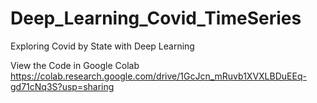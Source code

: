 # Deep_Learning_Covid_TimeSeries
Exploring Covid by State with Deep Learning

View the Code in Google Colab https://colab.research.google.com/drive/1GcJcn_mRuvb1XVXLBDuEEq-gd71cNq3S?usp=sharing
